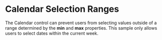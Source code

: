 Calendar Selection Ranges
===============

The Calendar control can prevent users from selecting values outside of a range determined by the **min** and **max** properties. This sample only allows users to select dates within the current week.